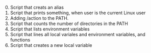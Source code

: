 0. Script that creats an alias
1. Script that prints something, when user is the current Linux user
2. Adding /action to the PATH.
3. Script that counts the number of directories in the PATH
4. Script that lists environment variables
5. Script that lines all local variales and environment variables, and functions
6. Script that creates a new local variable
